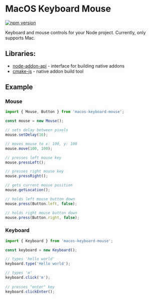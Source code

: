 # MacOS Keyboard Mouse

[![npm version](http://img.shields.io/npm/v/macos-keyboard-mouse.svg?style=flat)](https://www.npmjs.com/package/macos-keyboard-mouse "View this project on npm")

Keyboard and mouse controls for your Node project. Currently, only supports Mac.

## Libraries:

- [node-addon-api](https://github.com/nodejs/node-addon-api) - interface for building native addons
- [cmake-js](https://github.com/cmake-js/cmake-js) - native addon build tool

## Example

### Mouse

```js
import { Mouse, Button } from 'macos-keyboard-mouse';

const mouse = new Mouse();

// sets delay between pixels
mouse.setDelay(16);

// moves mouse to x: 100, y: 100
mouse.move(100, 100);

// presses left mouse key
mouse.pressLeft();

// presses right mouse key
mouse.pressRight();

// gets current mouse position
mouse.getLocation();

// holds left mouse button down
mouse.press(Button.left, false);

// holds right mouse button down
mouse.press(Button.right, false);
```

### Keyboard

```js
import { Keyboard } from 'macos-keyboard-mouse';

const keyboard = new Keyboard();

// types 'hello world' 
keyboard.type('Hello world');

// types 'm'
keyboard.click('m');
  
// presses "enter" key
keyboard.clickEnter();
```
